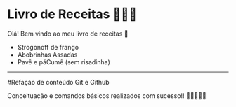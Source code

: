 
# Livro de Receitas 👩🏽‍🔬

Olá! Bem vindo ao meu livro de receitas 📕

- Strogonoff de frango
- Abobrinhas Assadas
- Pavê e páCumê (sem risadinha)

___________

#Refação de conteúdo Git e Github

Conceituação e comandos básicos realizados com sucesso!! 
🎈🎇👏🏼🚀
